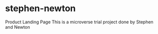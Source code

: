 # stephen-newton
Product Landing Page
This is a microverse trial project done by Stephen and Newton
